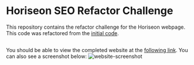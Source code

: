 # Horiseon SEO Refactor Challenge
This repository contains the refactor challenge for the Horiseon webpage. This code was refactored from the [initial code](https://github.com/coding-boot-camp/urban-octo-telegram).
##
You should be able to view the completed website at the [following link](https://aelisker.github.io/horiseon-seo-refactor/). You can also see a screenshot below:
![website-screenshot](./assets/images/seo-refactor.png)